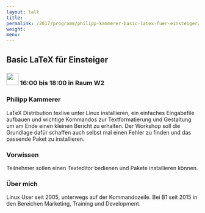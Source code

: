 ```yaml
---
layout: talk
title:
permalink: /2017/programm/philipp-kammerer-basic-latex-fuer-einsteiger/
weight:
menu:
---
```

## Basic LaTeX für Einsteiger

### <img height = "32" src="../../../images/workshop.svg"> 16:00 bis 18:00 in Raum W2

### Philipp Kammerer

LaTeX Distribution texlive unter Linux installieren, ein einfaches Eingabefile aufbauen und wichtige Kommandos zur Textformatierung und Gestaltung um am Ende einen kleinen Bericht zu erhalten. Der Workshop soll die Grundlage dafür schaffen auch selbst mal einen Fehler zu finden und das passende Paket zu installieren.

### Vorwissen

Teilnehmer sollen einen Texteditor bedienen und Pakete installieren können.

### Über mich

Linux User seit 2005, unterwegs auf der Kommandozeile. Bei B1 seit 2015 in den Bereichen Marketing, Training und Development.

